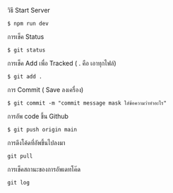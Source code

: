 วิธี Start Server 
```
$ npm run dev
```

การเช็ค Status
```
$ git status 
```

การเช็ค Add เพื่อ Tracked ( . คือ เอาทุกไฟล์)
```
$ git add .  
```

การ Commit ( Save ลงเครื่อง)
```
$ git commit -m "commit message mask ใส่ข้อความว่าทำอะไร"
```

การอัพ code ขึ้น Github
```
$ git push origin main
```

การดึงโค้ดที่อัพขึ้นไปลงมา
``` 
git pull
```

การเช็คสถานะของการอัพเดทโค๊ด
```
git log
```

